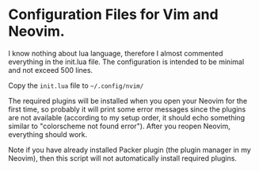# Configuration Files for Vim and Neovim.

I know nothing about lua language, therefore I almost commented everything in the init.lua file. The configuration is intended to be minimal and not exceed 500 lines. 

Copy the `init.lua` file to `~/.config/nvim/`  

The required plugins will be installed when you open your Neovim for the first time, so probably it will print some error messages since the plugins are not available (according to my setup order, it should echo something similar to "colorscheme not found error"). After you reopen Neovim, everything should work. 

Note if you have already installed Packer plugin (the plugin manager in my Neovim), then this script will not automatically install required plugins.
